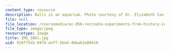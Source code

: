 ```yaml
---
content_type: resource
description: Balls in an aquarium. Photo courtesy of Dr. Elizabeth Cavicchi.
file: null
file_location: /coursemedia/ec-050-recreate-experiments-from-history-inform-the-future-from-the-past-galileo-january-iap-2010/919f75d20476eeff3be44bba62a80410_IMG_3861.jpg
file_type: image/jpeg
resourcetype: Image
title: IMG_3861.jpg
uid: 919f75d2-0476-eeff-3be4-4bba62a80410
---
```

